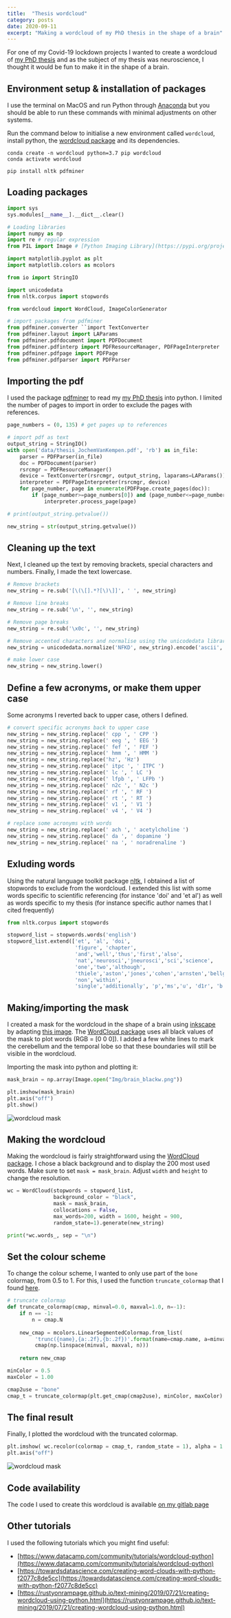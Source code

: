 ```yaml
---
title:  "Thesis wordcloud"
category: posts
date: 2020-09-11
excerpt: "Making a wordcloud of my PhD thesis in the shape of a brain"
---
```


For one of my Covid-19 lockdown projects I wanted to create a wordcloud of [my PhD thesis][1] and as the subject of my thesis was neuroscience, I thought it would be fun to make it in the shape of a brain.

## Environment setup & installation of packages
I use the terminal on MacOS and run Python through [Anaconda](https://www.anaconda.com/) but you should be able to run these commands with minimal adjustments on other systems. 

Run the command below to initialise a new environment called `wordcloud`, install python, the [wordcloud package](https://github.com/amueller/word_cloud) and its dependencies.
```
conda create -n wordcloud python=3.7 pip wordcloud 
conda activate wordcloud

pip install nltk pdfminer
```

## Loading packages

```python
import sys
sys.modules[__name__].__dict__.clear()

# Loading libraries
import numpy as np
import re # regular expression
from PIL import Image # [Python Imaging Library](https://pypi.org/project/PIL/)

import matplotlib.pyplot as plt
import matplotlib.colors as mcolors

from io import StringIO

import unicodedata
from nltk.corpus import stopwords

from wordcloud import WordCloud, ImageColorGenerator

# import packages from pdfminer
from pdfminer.converter ``import TextConverter
from pdfminer.layout import LAParams
from pdfminer.pdfdocument import PDFDocument
from pdfminer.pdfinterp import PDFResourceManager, PDFPageInterpreter
from pdfminer.pdfpage import PDFPage
from pdfminer.pdfparser import PDFParser
```

## Importing the pdf
I used the package [pdfminer](https://pypi.org/project/pdfminer/) to read my [my PhD thesis][1] into python. I limited the number of pages to import in order to exclude the pages with references. 

```python
page_numbers = (0, 135) # get pages up to references

# import pdf as text
output_string = StringIO()
with open('data/thesis_JochemVanKempen.pdf', 'rb') as in_file:
    parser = PDFParser(in_file)
    doc = PDFDocument(parser)
    rsrcmgr = PDFResourceManager()
    device = TextConverter(rsrcmgr, output_string, laparams=LAParams())
    interpreter = PDFPageInterpreter(rsrcmgr, device)
    for page_number, page in enumerate(PDFPage.create_pages(doc)):
        if (page_number>=page_numbers[0]) and (page_number<=page_numbers[1]):
            interpreter.process_page(page)

# print(output_string.getvalue())

new_string = str(output_string.getvalue())
```

## Cleaning up the text

Next, I cleaned up the text by removing brackets, special characters and numbers. Finally, I made the text lowercase.

```python
# Remove brackets 
new_string = re.sub('[\(\[].*?[\)\]]', ' ', new_string)

# Remove line breaks
new_string = re.sub('\n', '', new_string)

# Remove page breaks
new_string = re.sub('\x0c', '', new_string)

# Remove accented characters and normalise using the unicodedata library
new_string = unicodedata.normalize('NFKD', new_string).encode('ascii', 'ignore').decode('utf-8', 'ignore')

# make lower case
new_string = new_string.lower()
```

## Define a few acronyms, or make them upper case
Some acronyms I reverted back to upper case, others I defined. 

```python
# convert specific acronyms back to upper case
new_string = new_string.replace(' cpp ', ' CPP ')
new_string = new_string.replace(' eeg ', ' EEG ')
new_string = new_string.replace(' fef ', ' FEF ')
new_string = new_string.replace(' hmm ', ' HMM ')
new_string = new_string.replace('hz', 'Hz')
new_string = new_string.replace(' itpc ', ' ITPC ')
new_string = new_string.replace(' lc ', ' LC ')
new_string = new_string.replace(' lfpb ', ' LFPb ')
new_string = new_string.replace(' n2c ', ' N2c ')
new_string = new_string.replace(' rf ', ' RF ')
new_string = new_string.replace(' rt ', ' RT ')
new_string = new_string.replace(' v1 ', ' V1 ')
new_string = new_string.replace(' v4 ', ' V4 ')

# replace some acronyms with words
new_string = new_string.replace(' ach ', ' acetylcholine ')
new_string = new_string.replace(' da ', ' dopamine ')
new_string = new_string.replace(' na ', ' noradrenaline ')
```

## Exluding words

Using the natural language toolkit package [nltk](http://www.nltk.org/), I obtained a list of stopwords to exclude from the wordcloud. I extended this list with some words specific to scientific referencing (for instance 'doi' and 'et al') as well as words specific to my thesis (for instance specific author names that I cited frequently) 

```python
from nltk.corpus import stopwords

stopword_list = stopwords.words('english')
stopword_list.extend(['et', 'al', 'doi',
                      'figure', 'chapter',
                      'and','well','thus','first','also',
                      'nat','neurosci','jneurosci','sci','science',
                      'one','two','although',
                      'thiele','aston','jones','cohen','arnsten','bellgrove','connell',
                      'non','within',
                      'single','additionally', 'p','ms','u', 'd1r', 'b', 'pre'])

```

## Making/importing the mask

I created a mask for the wordcloud in the shape of a brain using [inkscape](https://inkscape.org/) by adapting [this image](https://commons.wikimedia.org/wiki/File:Human-brain.SVG). The [WordCloud package][3] uses all black values of the mask to plot words (RGB = [0 0 0]). I added a few white lines to mark the cerebellum and the temporal lobe so that these boundaries will still be visible in the wordcloud.

Importing the mask into python and plotting it:

```python
mask_brain = np.array(Image.open("Img/brain_blackw.png"))    

plt.imshow(mask_brain)
plt.axis("off")
plt.show()
```
![wordcloud mask](/assets/images/posts/wordcloud_brain_blackw.png)

## Making the wordcloud

Making the wordcloud is fairly straightforward using the [WordCloud package][3]. 
I chose a black background and to display the 200 most used words.
Make sure to set `mask = mask_brain`.
Adjust `width` and `height` to change the resolution.

```python
wc = WordCloud(stopwords = stopword_list, 
               background_color = "black",                         
               mask = mask_brain, 
               collocations = False,
               max_words=200, width = 1600, height = 900, 
               random_state=1).generate(new_string)

print(*wc.words_, sep = "\n")

```

## Set the colour scheme

To change the colour scheme, I wanted to only use part of the `bone` colormap, from 0.5 to 1. For this, I used the function `truncate_colormap` that I found [here][4].  

```python
# truncate colormap
def truncate_colormap(cmap, minval=0.0, maxval=1.0, n=-1):
    if n == -1:
        n = cmap.N
        
    new_cmap = mcolors.LinearSegmentedColormap.from_list(
         'trunc({name},{a:.2f},{b:.2f})'.format(name=cmap.name, a=minval, b=maxval),
         cmap(np.linspace(minval, maxval, n)))
    
    return new_cmap

minColor = 0.5
maxColor = 1.00

cmap2use = "bone"
cmap_t = truncate_colormap(plt.get_cmap(cmap2use), minColor, maxColor)
```

## The final result
Finally, I plotted the wordcloud with the truncated colormap. 

```python
plt.imshow( wc.recolor(colormap = cmap_t, random_state = 1), alpha = 1 , interpolation='bilinear')
plt.axis("off")
```
![wordcloud mask](/assets/images/posts/wordcloud_thesis_wordmap_bone.png)

## Code availability
The code I used to create this wordcloud is available [on my gitlab page][2]

## Other tutorials
I used the following tutorials which you might find useful:
* [https://www.datacamp.com/community/tutorials/wordcloud-python](https://www.datacamp.com/community/tutorials/wordcloud-python)
* [https://towardsdatascience.com/creating-word-clouds-with-python-f2077c8de5cc](https://towardsdatascience.com/creating-word-clouds-with-python-f2077c8de5cc)
* [https://rustyonrampage.github.io/text-mining/2019/07/21/creating-wordcloud-using-python.html](https://rustyonrampage.github.io/text-mining/2019/07/21/creating-wordcloud-using-python.html)

<!-------------------------------- FOOTER ----------------------------> 

[1]: /assets/docs/thesis.pdf

[2]: https://gitlab.com/JvK/wordcloud

[3]: https://pypi.org/project/wordcloud/

[4]: https://stackoverflow.com/questions/18926031/how-to-extract-a-subset-of-a-colormap-as-a-new-colormap-in-matplotlib
